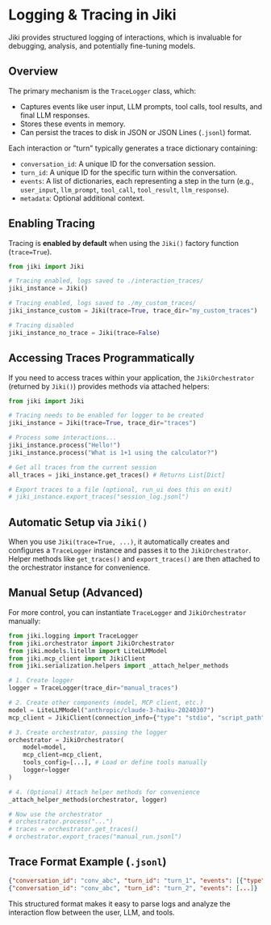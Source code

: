 # Logging & Tracing in Jiki

Jiki provides structured logging of interactions, which is invaluable for debugging, analysis, and potentially fine-tuning models.

## Overview

The primary mechanism is the `TraceLogger` class, which:
- Captures events like user input, LLM prompts, tool calls, tool results, and final LLM responses.
- Stores these events in memory.
- Can persist the traces to disk in JSON or JSON Lines (`.jsonl`) format.

Each interaction or "turn" typically generates a trace dictionary containing:
- `conversation_id`: A unique ID for the conversation session.
- `turn_id`: A unique ID for the specific turn within the conversation.
- `events`: A list of dictionaries, each representing a step in the turn (e.g., `user_input`, `llm_prompt`, `tool_call`, `tool_result`, `llm_response`).
- `metadata`: Optional additional context.

## Enabling Tracing

Tracing is **enabled by default** when using the `Jiki()` factory function (`trace=True`).

```python
from jiki import Jiki

# Tracing enabled, logs saved to ./interaction_traces/
jiki_instance = Jiki()

# Tracing enabled, logs saved to ./my_custom_traces/
jiki_instance_custom = Jiki(trace=True, trace_dir="my_custom_traces")

# Tracing disabled
jiki_instance_no_trace = Jiki(trace=False)
```

## Accessing Traces Programmatically

If you need to access traces within your application, the `JikiOrchestrator` (returned by `Jiki()`) provides methods via attached helpers:

```python
from jiki import Jiki

# Tracing needs to be enabled for logger to be created
jiki_instance = Jiki(trace=True, trace_dir="traces")

# Process some interactions...
jiki_instance.process("Hello!")
jiki_instance.process("What is 1+1 using the calculator?")

# Get all traces from the current session
all_traces = jiki_instance.get_traces() # Returns List[Dict]

# Export traces to a file (optional, run_ui does this on exit)
# jiki_instance.export_traces("session_log.jsonl") 
```

## Automatic Setup via `Jiki()`

When you use `Jiki(trace=True, ...)`, it automatically creates and configures a `TraceLogger` instance and passes it to the `JikiOrchestrator`. Helper methods like `get_traces()` and `export_traces()` are then attached to the orchestrator instance for convenience.

## Manual Setup (Advanced)

For more control, you can instantiate `TraceLogger` and `JikiOrchestrator` manually:

```python
from jiki.logging import TraceLogger
from jiki.orchestrator import JikiOrchestrator
from jiki.models.litellm import LiteLLMModel
from jiki.mcp_client import JikiClient
from jiki.serialization.helpers import _attach_helper_methods

# 1. Create logger
logger = TraceLogger(trace_dir="manual_traces")

# 2. Create other components (model, MCP client, etc.)
model = LiteLLMModel("anthropic/claude-3-haiku-20240307")
mcp_client = JikiClient(connection_info={"type": "stdio", "script_path": "servers/calculator_server.py"}, logger=logger)

# 3. Create orchestrator, passing the logger
orchestrator = JikiOrchestrator(
    model=model,
    mcp_client=mcp_client,
    tools_config=[...], # Load or define tools manually
    logger=logger
)

# 4. (Optional) Attach helper methods for convenience
_attach_helper_methods(orchestrator, logger)

# Now use the orchestrator
# orchestrator.process("...")
# traces = orchestrator.get_traces() 
# orchestrator.export_traces("manual_run.jsonl")
```

## Trace Format Example (`.jsonl`)

```json
{"conversation_id": "conv_abc", "turn_id": "turn_1", "events": [{"type": "user_input", "content": "What is 5+7?"}, {"type": "llm_prompt", "content": "...", "model": "..."}, {"type": "tool_call", "tool_name": "calculator", "arguments": {"expression": "5+7"}}, {"type": "tool_result", "tool_name": "calculator", "content": "12"}, {"type": "llm_response", "content": "5 + 7 is 12."}], "metadata": {}}
{"conversation_id": "conv_abc", "turn_id": "turn_2", "events": [...]} 
```

This structured format makes it easy to parse logs and analyze the interaction flow between the user, LLM, and tools. 